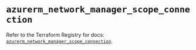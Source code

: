 # `azurerm_network_manager_scope_connection`

Refer to the Terraform Registry for docs: [`azurerm_network_manager_scope_connection`](https://registry.terraform.io/providers/hashicorp/azurerm/4.31.0/docs/resources/network_manager_scope_connection).
